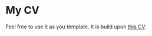 # My CV
Feel free to use it as you template. It is build upon [this CV](https://www.overleaf.com/articles/ashley-mcgees-short-resume/dskgrrvbckxq).